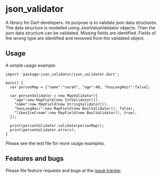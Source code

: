 # json_validator

A library for Dart developers. Its purpose is to validate json data structures. The data structure is modelled using JsonValueValidator objects. Then the json data structure can be validated. Missing fields are identified. Fields of the wrong type are identified and removed from the validated object.

## Usage

A simple usage example:

    import 'package:json_validator/json_validator.dart';

    main() {
      var personMap = {"name":"sarah", "age":40, "hasLongHair":false};

      var personValidator = new MapValidator({
        "age":new MapField(new IntValidator()),
        "name":new MapField(new StringValidator()),
        "hasLongHair":new MapField(new BoolValidator(), false),
        "likesIceCream":new MapField(new BoolValidator(), true),
      });

      print(personValidator.validate(personMap));
      print(personValidator.errors);
    }
    
Please see the test file for more usage examples.

## Features and bugs

Please file feature requests and bugs at the [issue tracker][tracker].

[tracker]: https://github.com/ehrt74/dartlang-json-validator/issues
